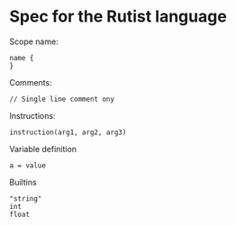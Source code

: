 # Spec for the Rutist language

Scope name:
```
name {
}

```

Comments:
```
// Single line comment ony
```

Instructions:
```
instruction(arg1, arg2, arg3)
```

Variable definition
```
a = value
```

Builtins
```
"string"
int
float
```